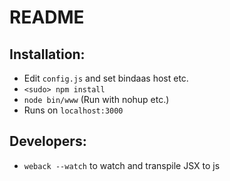 # README #

## Installation: 
* Edit `config.js` and set bindaas host etc. 
* `<sudo> npm install`
* `node bin/www` (Run with nohup etc.)
* Runs on `localhost:3000`

## Developers:

* `weback --watch` to watch and transpile JSX to js
